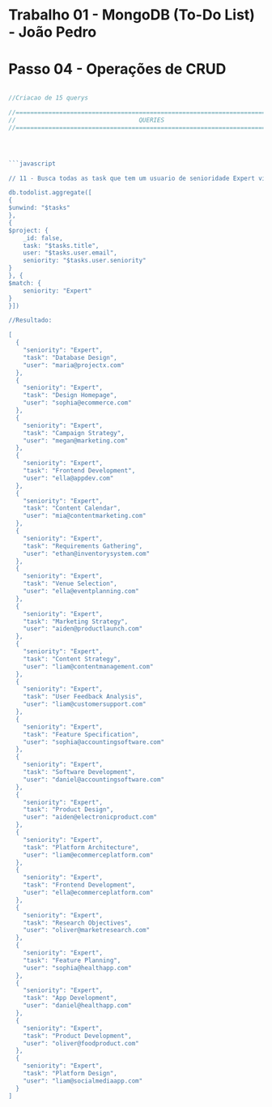 # Trabalho 01 - MongoDB (To-Do List) - João Pedro
# Passo 04 - Operações de CRUD

```javascript

//Criacao de 15 querys

//================================================================================
//                                  QUERIES
//================================================================================




```javascript

// 11 - Busca todas as task que tem um usuario de senioridade Expert vinculado

db.todolist.aggregate([
{
$unwind: "$tasks"
},
{
$project: {
    _id: false,
    task: "$tasks.title",
    user: "$tasks.user.email",
    seniority: "$tasks.user.seniority"
}
}, {
$match: {
    seniority: "Expert"
}
}])

//Resultado:

[
  {
    "seniority": "Expert",
    "task": "Database Design",
    "user": "maria@projectx.com"
  },
  {
    "seniority": "Expert",
    "task": "Design Homepage",
    "user": "sophia@ecommerce.com"
  },
  {
    "seniority": "Expert",
    "task": "Campaign Strategy",
    "user": "megan@marketing.com"
  },
  {
    "seniority": "Expert",
    "task": "Frontend Development",
    "user": "ella@appdev.com"
  },
  {
    "seniority": "Expert",
    "task": "Content Calendar",
    "user": "mia@contentmarketing.com"
  },
  {
    "seniority": "Expert",
    "task": "Requirements Gathering",
    "user": "ethan@inventorysystem.com"
  },
  {
    "seniority": "Expert",
    "task": "Venue Selection",
    "user": "ella@eventplanning.com"
  },
  {
    "seniority": "Expert",
    "task": "Marketing Strategy",
    "user": "aiden@productlaunch.com"
  },
  {
    "seniority": "Expert",
    "task": "Content Strategy",
    "user": "liam@contentmanagement.com"
  },
  {
    "seniority": "Expert",
    "task": "User Feedback Analysis",
    "user": "liam@customersupport.com"
  },
  {
    "seniority": "Expert",
    "task": "Feature Specification",
    "user": "sophia@accountingsoftware.com"
  },
  {
    "seniority": "Expert",
    "task": "Software Development",
    "user": "daniel@accountingsoftware.com"
  },
  {
    "seniority": "Expert",
    "task": "Product Design",
    "user": "aiden@electronicproduct.com"
  },
  {
    "seniority": "Expert",
    "task": "Platform Architecture",
    "user": "liam@ecommerceplatform.com"
  },
  {
    "seniority": "Expert",
    "task": "Frontend Development",
    "user": "ella@ecommerceplatform.com"
  },
  {
    "seniority": "Expert",
    "task": "Research Objectives",
    "user": "oliver@marketresearch.com"
  },
  {
    "seniority": "Expert",
    "task": "Feature Planning",
    "user": "sophia@healthapp.com"
  },
  {
    "seniority": "Expert",
    "task": "App Development",
    "user": "daniel@healthapp.com"
  },
  {
    "seniority": "Expert",
    "task": "Product Development",
    "user": "oliver@foodproduct.com"
  },
  {
    "seniority": "Expert",
    "task": "Platform Design",
    "user": "liam@socialmediaapp.com"
  }
]

```








